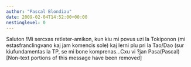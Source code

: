 ```yaml
---
author: "Pascal Blondiau"
date: 2009-02-04T14:52:00+00:00
nestinglevel: 0
---
```

Saluton !Mi sercxas retleter-amikon, kun kiu mi povus uzi la Tokiponon (mi estasfranclingvano kaj jam komencis sole) kaj lerni plu pri la Tao/Dao (sur kiufundamentas la TP, se mi bone komprenas...Cxu vi ?jan Pasa(Pascal)\[Non-text portions of this message have been removed\]